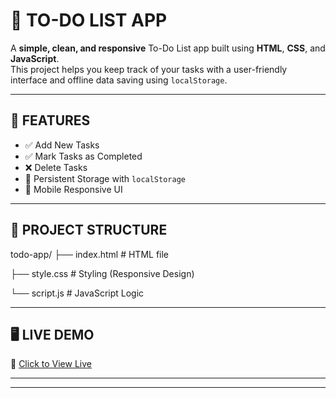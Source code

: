# 📝 TO-DO LIST APP

A **simple, clean, and responsive** To-Do List app built using **HTML**, **CSS**, and **JavaScript**.  
This project helps you keep track of your tasks with a user-friendly interface and offline data saving using `localStorage`.

---

## 🚀 FEATURES

- ✅ Add New Tasks  
- ✅ Mark Tasks as Completed  
- ❌ Delete Tasks  
- 💾 Persistent Storage with `localStorage`  
- 📱 Mobile Responsive UI  

---

## 📂 PROJECT STRUCTURE

todo-app/
├── index.html # HTML file  

├── style.css # Styling (Responsive Design)  

└── script.js # JavaScript Logic  

---

## 🖥️ LIVE DEMO



🔗 [Click to View Live](https://naveen-kumar-git.github.io/To_Do/)

---

---

